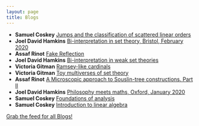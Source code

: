 ```yaml
---
layout: page
title: Blogs
---
```


* **Samuel Coskey** [Jumps and the classification of scattered linear orders](http://scoskey.org/presentation/jumps-and-the-classification-of-scattered-linear-orders/)
* **Joel David Hamkins** [Bi-interpretation in set theory, Bristol, February 2020](http://jdh.hamkins.org/bi-interpretation-in-set-theory-bristol-february-2020/)
* **Assaf Rinot** [Fake Reflection](http://blog.assafrinot.com/?p=4636)
* **Joel David Hamkins** [Bi-interpretation in weak set theories](http://jdh.hamkins.org/bi-interpretation-in-weak-set-theories/)
* **Victoria Gitman** [Ramsey-like cardinals](https://victoriagitman.github.io/talks/2020/01/10/ramsey-like-cardinals.html)
* **Victoria Gitman** [Toy multiverses of set theory](https://victoriagitman.github.io/talks/2020/01/10/toy-multiverses-of-set-theory.html)
* **Assaf Rinot** [A Microscopic approach to Souslin-tree constructions. Part II](http://blog.assafrinot.com/?p=4631)
* **Joel David Hamkins** [Philosophy meets maths, Oxford, January 2020](http://jdh.hamkins.org/philosophy-meets-maths-oxford-january-2020/)
* **Samuel Coskey** [Foundations of analysis](http://scoskey.org/course/1920s-314/)
* **Samuel Coskey** [Introduction to linear algebra](http://scoskey.org/course/1920s-301/)

[Grab the feed for all Blogs!](Blogs.xml)
